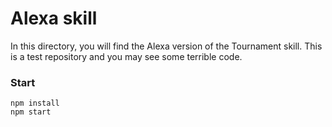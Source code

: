 # Alexa skill 
In this directory, you will find the Alexa version of the Tournament skill. This is a test repository and you may see some terrible code.

### Start
````
npm install
npm start
````